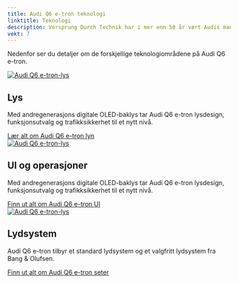 ```yaml
---
title: Audi Q6 e-tron teknologi
linktitle: Teknologi
description: Vorsprung Durch Technik har i mer enn 50 år vært Audis mantra og Audi Q6 e-tron er intet unntak. Den er lastet med avansert teknologi på mange områder som førerassistanse, lys, ladeteknologi og mange flere områder for å gi deg en trygg, komfortabel og luksuriøs reise.
vekt: 7
---
```

<!-- markdownlint-disable MD033 -->
<!-- markdownlint-disable MD010 -->


Nedenfor ser du detaljer om de forskjellige teknologiområdene på Audi Q6 e-tron.


<div class="container p-3 mb-4 bg-body-tertiary rounded border">
<a href="lights/"><img src="https://media.electrichasgoneaudi.net/multimedia/models/q6-e-tron/prototypetestdrive_4_st.jpg" class="img-fluid mb-2" class= "img-fluid" alt="Audi Q6 e-tron-lys" ></a>
<h2>Lys</h2>
<p>
Med andregenerasjons digitale OLED-baklys tar Audi Q6 e-tron lysdesign, funksjonsutvalg og trafikksikkerhet til et nytt nivå.
</p>
<a href="lights/" class="btn btn-outline-primary" role="button">Lær alt om Audi Q6 e-tron lyn</a>
</div>

<div class="container p-3 mb-4 bg-body-tertiary rounded border">
<a href="uiandoperations/"><img src="https://media.electrichasgoneaudi.net/multimedia/models/q6-e-tron/technology/uiandoperations/screens_1_st.jpg" class="img-fluid mb- 2" class="img-fluid" alt="Audi Q6 e-tron-lys" ></a>
<h2>UI og operasjoner</h2>
<p>
Med andregenerasjons digitale OLED-baklys tar Audi Q6 e-tron lysdesign, funksjonsutvalg og trafikksikkerhet til et nytt nivå.
</p>
<a href="uiandoperations/" class="btn btn-outline-primary" role="button">Finn ut alt om Audi Q6 e-tron UI</a>
</div>

<div class="container p-3 mb-4 bg-body-tertiary rounded border">
<a href="soundsystem/"><img src="https://media.electrichasgoneaudi.net/multimedia/models/e-tron/technology/drivingassistance/collisionavoidanceassist/collisionavoidance_st.jpg" class="img-fluid mb- 2" class="img-fluid" alt="Audi Q6 e-tron-lys" ></a>
<h2>Lydsystem</h2>
<p>
Audi Q6 e-tron tilbyr et standard lydsystem og et valgfritt lydsystem fra Bang & Olufsen.
</p>
<a href="soundsystem/" class="btn btn-outline-primary" role="button">Finn ut alt om Audi Q6 e-tron seter</a>
</div>

